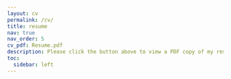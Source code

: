 ```yaml
---
layout: cv
permalink: /cv/
title: resume
nav: true
nav_order: 5
cv_pdf: Resume.pdf
description: Please click the button above to view a PDF copy of my resume.
toc:
  sidebar: left
---
```

